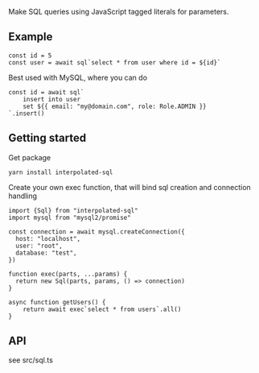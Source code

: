 Make SQL queries using JavaScript tagged literals for parameters.

## Example

```
const id = 5
const user = await sql`select * from user where id = ${id}`
```

Best used with MySQL, where you can do
```
const id = await sql`
    insert into user
    set ${{ email: "my@domain.com", role: Role.ADMIN }}
`.insert()
```

## Getting started

Get package
```
yarn install interpolated-sql
```

Create your own exec function, that will bind sql creation and connection handling 

```
import {Sql} from "interpolated-sql"
import mysql from "mysql2/promise"

const connection = await mysql.createConnection({
  host: "localhost",
  user: "root",
  database: "test",
})

function exec(parts, ...params) {
  return new Sql(parts, params, () => connection)
}

async function getUsers() {
    return await exec`select * from users`.all()
}
```

## API

see src/sql.ts

